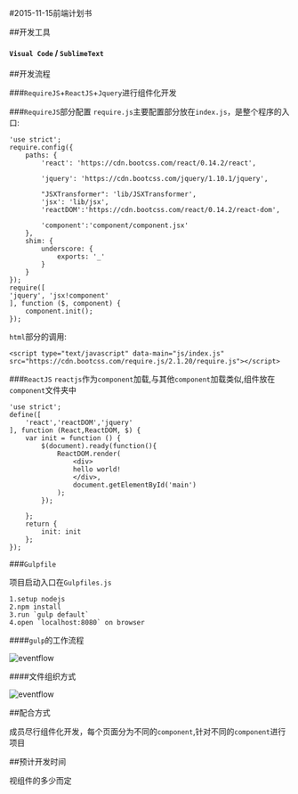 #2015-11-15前端计划书

##开发工具

#### `Visual Code` / `SublimeText`

##开发流程

###`RequireJS`+`ReactJS`+`Jquery`进行组件化开发

###`RequireJS`部分配置
`require.js`主要配置部分放在`index.js`，是整个程序的入口:

    'use strict';
    require.config({
        paths: {
            'react': 'https://cdn.bootcss.com/react/0.14.2/react',
            
            'jquery': 'https://cdn.bootcss.com/jquery/1.10.1/jquery',
            
            "JSXTransformer": 'lib/JSXTransformer',
            'jsx': 'lib/jsx',
            'reactDOM':'https://cdn.bootcss.com/react/0.14.2/react-dom',
            
            'component':'component/component.jsx'
        },
        shim: {
            underscore: {
                exports: '_'
            }
        }
    });
    require([
    'jquery', 'jsx!component'
    ], function ($, component) {
        component.init();
    });
`html`部分的调用:

    <script type="text/javascript" data-main="js/index.js" src="https://cdn.bootcss.com/require.js/2.1.20/require.js"></script>

###`ReactJS`
`reactjs`作为`component`加载,与其他`component`加载类似,组件放在`component`文件夹中

    'use strict';
    define([
        'react','reactDOM','jquery'
    ], function (React,ReactDOM, $) {
        var init = function () {
            $(document).ready(function(){
                ReactDOM.render(
                    <div>
                    hello world!
                    </div>,
                    document.getElementById('main')
                );
            });
        
        };
        return {
            init: init
        };
    });

###`Gulpfile`

项目启动入口在`Gulpfiles.js`

    1.setup nodejs
    2.npm install
    3.run `gulp default`
    4.open `localhost:8080` on browser
    
####`gulp`的工作流程
 
 ![eventflow](http://www.songxuemeng.com/diary/images/ORTemplate.png "gulp流程图")
 
####文件组织方式
 
 ![eventflow](http://www.songxuemeng.com/diary/images/SampleFlowchartTemplate.png "文件组织方式")
 
 ##配合方式
 
 成员尽行组件化开发，每个页面分为不同的`component`,针对不同的`component`进行项目
 
##预计开发时间
 
 视组件的多少而定
